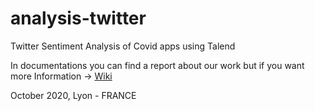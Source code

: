 # analysis-twitter
Twitter Sentiment Analysis of Covid apps using Talend

In documentations you can find a report about our work but if you want more Information -> [Wiki](../../wiki)

October 2020, Lyon - FRANCE
